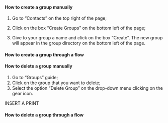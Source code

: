 #### How to create a group manually ####

1. Go to “Contacts” on the top right of the page;

2. Click on the box “Create Groups” on the bottom left of the page;

3. Give to your group a name and click on the box “Create”. The new group will appear in the group directory on the bottom left of the page.

#### How to create a group through a flow ####

#### How to delete a group manually ###

1. Go to “Groups” guide;
2. Click on the group that you want to delete;
2. Select the option “Delete Group” on the drop-down menu clicking on the gear icon.

INSERT A PRINT

#### How to delete a group through a flow ####
